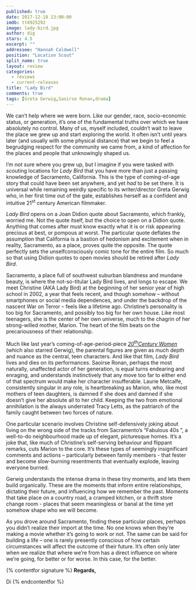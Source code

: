 ```yaml
---
published: true
date: 2017-12-18 13:00:00
imdb: tt4925292
image: lady-bird.jpg
author: dig
stars: 4.5
excerpt: ""
addressee: "Hannah Caldwell"
position: "Location Scout"
split_name: true
layout: review
categories: 
  - reviews
  - current-releases
title: "Lady Bird"
comments: true
tags: [Greta Gerwig,Saoirse Ronan,drama]
---
```


We can’t help where we were born. Like our gender, race, socio-economic status, or generation, it’s one of the fundamental truths over which we have absolutely no control. Many of us, myself included, couldn’t wait to leave the place we grew up and start exploring the world. It often isn’t until years later (and usually with some physical distance) that we begin to feel a begrudging respect for the community we came from, a kind of affection for the places and people that unknowingly shaped us.

I’m not sure where you grew up, but I imagine if you were tasked with scouting locations for _Lady Bird_ that you have more than just a passing knowledge of Sacramento, California. This is the type of coming-of-age story that could have been set anywhere, and yet _had_ to be set there. It is universal while remaining weirdly specific to its writer/director Greta Gerwig who, in her first time out of the gate, establishes herself as a confident and intuitive 21<sup>st</sup> century American filmmaker.

_Lady Bird_ opens on a Joan Didion quote about Sacramento, which frankly, worried me. Not the quote itself, but the choice to open on a Didion quote. Anything that comes after must know exactly what it is or risk appearing precious at best, or pompous at worst. The particular quote deflates the assumption that California is a bastion of hedonism and excitement when in reality, Sacramento, as a place, proves quite the opposite. The quote perfectly sets the unselfconsciously comic tone for the entire film. So much so that using Didion quotes to open movies should be retired after _Lady Bird_.

Sacramento, a place full of southwest suburban blandness and mundane beauty, is where the not-so-titular Lady Bird lives, and longs to escape. We meet Christine (AKA Lady Bird) at the beginning of her senior year of high school in 2002, a year that feels recent, and though somehow – without smartphones  or social media dependences, and under the backdrop of the nascent War on Terror – feels like a lifetime ago. Christine’s personality is too big for Sacramento, and possibly too big for her own house. Like most teenagers, she is the center of her own universe, much to the chagrin of her strong-willed mother, Marion. The heart of the film beats on the precariousness of their relationship.

Much like last year’s coming-of-age-period-piece [_20_<sup>th</sup>_Century Women_](http://www.dearcastandcrew.com/content/2017/2/2/20th-century-women.html) (which also starred Gerwig), the parental figures are given as much depth and nuance as the central, teen characters. And like that film, _Lady Bird_ lives and dies on its performances. Saoirse Ronan, perhaps the most naturally, unaffected actor of her generation, is equal turns endearing and enraging, and understands instinctively that any move too far to either end of that spectrum would make her character insufferable. Laurie Metcalfe, consistently singular in any role, is heartbreaking as Marion, who, like most mothers of teen daughters, is damned if she does and damned if she doesn’t give her absolute all to her child. Keeping the two from emotional annihilation is the always underrated Tracy Letts, as the patriarch of the family caught between two forces of nature.

One particular scenario involves Christine self-defensively joking about living on the wrong side of the tracks from Sacramento’s “Fabulous 40s ”, a well-to-do neighbourhood made up of elegant, picturesque homes. It’s a joke that, like much of Christine’s self-serving behaviour and flippant remarks, cuts Marion to the core. It’s these types of seemingly insignificant comments and actions – particularly between family members - that fester and become slow-burning resentments that eventually explode, leaving everyone burned.

Gerwig understands the intense drama in these tiny moments, and lets them build organically. These are the moments that inform entire relationships, dictating their future, and influencing how we remember the past. Moments that take place on a country road, a cramped kitchen, or a thrift store change room - places that seem meaningless or banal at the time yet somehow shape who we will become.

As you drove around Sacramento, finding these particular places, perhaps you didn’t realize their import at the time. No one knows when they’re making a movie whether it’s going to work or not. The same can be said for building a life – one is rarely presently conscious of how certain circumstances will affect the outcome of their future. It’s often only later when we realize that where we’re from has a direct influence on where we’re going, for better or for worse. In this case, for the better.

{% contentfor signature %}
**Regards,**

Di
{% endcontentfor %}